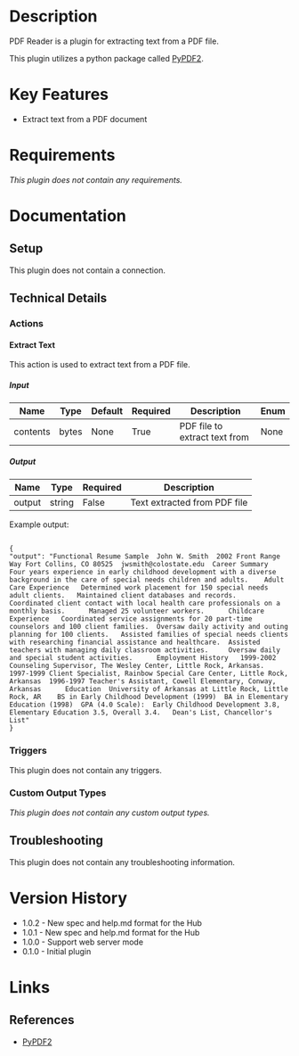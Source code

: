 # Description

PDF Reader is a plugin for extracting text from a PDF file.

This plugin utilizes a python package called [PyPDF2](https://pypi.org/project/PyPDF2/).

# Key Features

* Extract text from a PDF document

# Requirements

_This plugin does not contain any requirements._

# Documentation

## Setup

This plugin does not contain a connection.

## Technical Details

### Actions

#### Extract Text

This action is used to extract text from a PDF file.

##### Input

|Name|Type|Default|Required|Description|Enum|
|----|----|-------|--------|-----------|----|
|contents|bytes|None|True|PDF file to extract text from|None|

##### Output

|Name|Type|Required|Description|
|----|----|--------|-----------|
|output|string|False|Text extracted from PDF file|

Example output:

```

{
"output": "Functional Resume Sample  John W. Smith  2002 Front Range Way Fort Collins, CO 80525  jwsmith@colostate.edu  Career Summary  Four years experience in early childhood development with a diverse background in the care of special needs children and adults.    Adult Care Experience   Determined work placement for 150 special needs adult clients.   Maintained client databases and records.   Coordinated client contact with local health care professionals on a monthly basis.      Managed 25 volunteer workers.      Childcare Experience   Coordinated service assignments for 20 part-time counselors and 100 client families.  Oversaw daily activity and outing planning for 100 clients.   Assisted families of special needs clients with researching financial assistance and healthcare.  Assisted teachers with managing daily classroom activities.     Oversaw daily and special student activities.      Employment History   1999-2002 Counseling Supervisor, The Wesley Center, Little Rock, Arkansas.    1997-1999 Client Specialist, Rainbow Special Care Center, Little Rock, Arkansas  1996-1997 Teacher's Assistant, Cowell Elementary, Conway, Arkansas      Education  University of Arkansas at Little Rock, Little Rock, AR    BS in Early Childhood Development (1999)  BA in Elementary Education (1998)  GPA (4.0 Scale):  Early Childhood Development 3.8, Elementary Education 3.5, Overall 3.4.   Dean's List, Chancellor's List"
}

```

### Triggers

This plugin does not contain any triggers.

### Custom Output Types

_This plugin does not contain any custom output types._

## Troubleshooting

This plugin does not contain any troubleshooting information.

# Version History

* 1.0.2 - New spec and help.md format for the Hub
* 1.0.1 - New spec and help.md format for the Hub
* 1.0.0 - Support web server mode
* 0.1.0 - Initial plugin

# Links

## References

* [PyPDF2](https://pypi.org/project/PyPDF2/)

